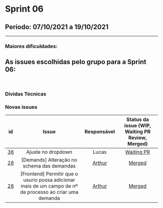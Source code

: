 # Sprint 06

## Período: 07/10/2021 a 19/10/2021

<p align="justify"> 

  ---
 </p>

### Maiores dificuldades:



## As issues escolhidas pelo grupo para a Sprint 06:




<br>

### Dívidas Técnicas



### Novas issues

| id | Issue | Responsável | Status da issue (WIP, Waiting PR Review, Merged)|
| :----: | :----: | :----: | :----: |
| [36](https://github.com/DITGO/2020-2-SiGeD/issues/35) | Ajuste no dropdown | Lucas  | [Waiting PR](https://github.com/FGA-GCES/2020-2-SiGeD-Frontend/pull/11) |
| [28](https://github.com/DITGO/2020-2-SiGeD/issues/28) | [Demands] Alteração no schema das demandas | [Arthur](https://github.com/arthurarp)  | [Merged](https://github.com/DITGO/2020-2-SiGeD-Demands/pull/5) |
| [28](https://github.com/DITGO/2020-2-SiGeD/issues/28) | [Frontend] Permitir que o usurio possa adicionar mais de um campo de nº de processo ao criar uma demanda | [Arthur](https://github.com/arthurarp)  | [Merged](https://github.com/DITGO/2020-2-SiGeD-Frontend/pull/12) |
